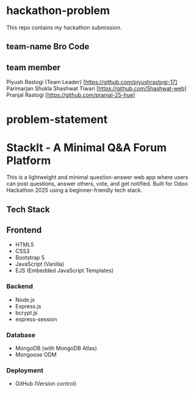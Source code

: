 # hackathon-problem
This repo contains my hackathon submission.

## team-name Bro Code

## team member
Piyush Rastogi (Team Leader)  [https://github.com/piyushrastogi-17]
Parimarjan Shukla
Shashwat Tiwari  [https://github.com/Shashwat-web]
Pranjal Rastogi  [https://github.com/pranjal-25-hue]

# problem-statement
# StackIt - A Minimal Q&A Forum Platform

This is a lightweight and minimal question-answer web app where users can post questions, answer others, vote, and get notified. Built for Odoo Hackathon 2025 using a beginner-friendly tech stack.

## Tech Stack

## Frontend
- HTML5
- CSS3
- Bootstrap 5
- JavaScript (Vanilla)
- EJS (Embedded JavaScript Templates)

### Backend
- Node.js
- Express.js
- bcrypt.js
- express-session

### Database
- MongoDB (with MongoDB Atlas)
- Mongoose ODM

### Deployment
- GitHub (Version control)

